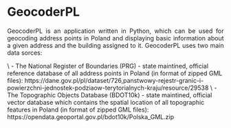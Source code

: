 # GeocoderPL
<p align="justify">
GeocoderPL is an application written in Python, which can be used for geocoding address points in Poland and displaying basic information about a given address and the building assigned to it. GeocoderPL uses two main data sorces: </p>  \
  - The National Register of Boundaries (PRG) - state maintined, official reference database of all address points in Poland (in format of zipped GML files): https://dane.gov.pl/pl/dataset/726,panstwowy-rejestr-granic-i-powierzchni-jednostek-podziaow-terytorialnych-kraju/resource/29538  \
  - The Topographic Objects Database (BDOT10k) -  state maintined, official vector database which contains the spatial location of all topographic features in Poland (in format of zipped GML files): https://opendata.geoportal.gov.pl/bdot10k/Polska_GML.zip  

